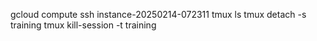 gcloud compute ssh instance-20250214-072311
tmux ls
tmux detach -s training
tmux kill-session -t training
